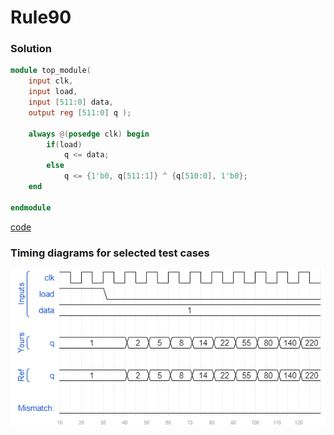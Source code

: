 # Rule90
### Solution
```Verilog
module top_module(
    input clk,
    input load,
    input [511:0] data,
    output reg [511:0] q ); 
    
    always @(posedge clk) begin
        if(load)
            q <= data;
        else
            q <= {1'b0, q[511:1]} ^ {q[510:0], 1'b0};
    end

endmodule
```
[code](./116.v)

### Timing diagrams for selected test cases
![result](./result.png)